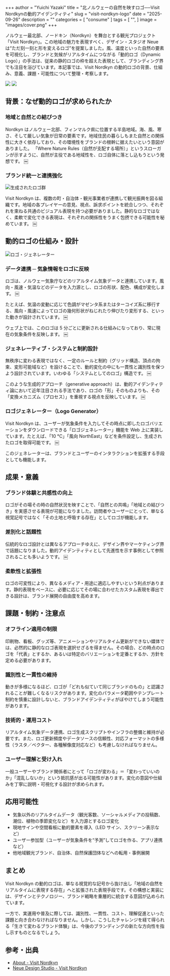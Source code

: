 +++
author = "Yuichi Yazaki"
title = "北ノルウェーの自然を映すロゴ──Visit Nordkynの動的アイデンティティ"
slug = "visit-nordkyn-logo"
date = "2025-09-26"
description = ""
categories = [
    "consume"
]
tags = [
    "",
]
image = "images/cover.png"
+++

ノルウェー最北部、ノードキン（Nordkyn）を舞台とする観光プロジェクト「Visit Nordkyn」。この地域の魅力を表現すべく、デザイン・スタジオ Neue は“ただ刻一刻と形を変えるロゴ”を提案しました。風、温度といった自然の要素を可視化し、ブランドと気候がリアルタイムにつながる「動的ロゴ（Dynamic Logo）」の手法は、従来の静的ロゴの枠を超えた表現として、ブランディング界でも注目を浴びています。本記事では、Visit Nordkyn の動的ロゴの背景、仕組み、意義、課題・可能性について整理・考察します。

<!--more-->

![](images/nordkyn_signage_glass.jpg)
![](images/nordkyn_signage_glass_framed.jpg)

## 背景：なぜ動的ロゴが求められたか

### 地域と自然との結びつき

Nordkyn はノルウェー北部、フィンマルク県に位置する半島地域。海、風、寒さ、そして厳しい気象が日常の要素です。地域住民の暮らしもまた自然との関係性に大きく依存しており、その環境性をブランドの根幹に据えたいという意図がありました。
「Where Nature Rules（自然が支配する場所）」というスローガンが示すように、自然が主役である地域性を、ロゴ自体に落とし込もうという発想です。  ￼

### ブランド統一と連携強化


![生成されたロゴ群](images/90-visit-nordkyn-logos-generated-over-90-days-to-illustrate-the-dynamic-identity.gif)

Visit Nordkyn は、複数の町・自治体・観光事業者が連携して観光振興を図る組織です。地域の各プレイヤーの意見、視点、訴求ポイントを統合しつつ、それぞれを束ねる共通のビジュアル表現を持つ必要がありました。静的なロゴではなく、柔軟で変化できる表現は、それぞれの関係性をうまく包摂できる可能性を秘めています。  ￼



## 動的ロゴの仕組み・設計

![ロゴ・ジェネレーター](images/logo-generator.png)

### データ連携 ─ 気象情報をロゴに反映

ロゴは、ノルウェー気象庁などのリアルタイム気象データと連携しています。風向・風速・気温などのデータを入力源とし、ロゴの形状、配色、構成が変化します。  ￼

たとえば、気温の変動に応じて色調がマゼンタ系またはターコイズ系に移行する、風向・風速によってロゴの幾何形状がねじれたり伸びたり変形する、といった動きが設計されています。  ￼

ウェブ上では、このロゴは 5 分ごとに更新される仕組みになっており、常に現在の気象条件を反映します。  ￼

### ジェネレーティブ・システムと制約設計

無秩序に変わる表現ではなく、一定のルールと制約（グリッド構造、頂点の拘束、変形可能域など）を設けることで、動的変化の中にも一貫性と識別性を保つよう設計されています。いわゆる「システムとしてのロゴ」構造です。  ￼

このような生成的アプローチ（generative approach）は、動的アイデンティティ論において近年注目される手法であり、ロゴの「形」そのものよりも、その「変換メカニズム（プロセス）」を重視する視点を反映しています。  ￼

### ロゴジェネレーター（Logo Generator）

Visit Nordkyn は、ユーザーが気象条件を入力してその時点に即したロゴバリエーションをダウンロードできる「ロゴジェネレーター」機能を Web 上に実装しています。たとえば、「10 °C」「風向 NorthEast」などを条件設定し、生成されたロゴを取得可能です。  ￼

このジェネレーターは、ブランドとユーザーのインタラクションを拡張する手段としても機能します。



## 成果・意義



### ブランド体験と共感性の向上

ロゴがその場その時の自然状況を映すことで、「自然との共鳴」「地域との結びつき」を実感させる表現が可能になりました。訪問者やユーザーにとって、単なる視覚記号ではなく「その土地と呼吸する存在」としてロゴが機能します。

### 差別化と話題性

伝統的なロゴ設計とは異なるアプローチゆえに、デザイン界やマーケティング界で話題になりました。動的アイデンティティとして先進性を示す事例として参照されることも多いようです。  ￼

### 柔軟性と拡張性

ロゴの可変性により、異なるメディア・用途に適応しやすいという利点があります。静的表現をベースに、必要に応じてその場に合わせたカスタム表現を導出できる設計は、ブランド展開の自由度を高めます。



## 課題・制約・注意点

### オフライン適用の制限

印刷物、看板、グッズ等、アニメーションやリアルタイム更新ができない媒体では、必然的に静的なロゴ表現を選択せざるを得ません。その場合、どの時点のロゴを「代表」とするか、あるいは特定のバリエーションを定番とするか、方針を定める必要があります。

### 識別性と一貫性の維持

動きが多様になるほど、ロゴが「どれも似ていて同じブランドのもの」と認識されることが難しくなるリスクがあります。変化のパラメータ範囲やテンプレート制約を慎重に設計しないと、ブランドアイデンティティがぼやけてしまう可能性があります。

### 技術的・運用コスト

リアルタイム気象データ連携、ロゴ生成スクリプトやインフラの整備と維持が必要です。また、ロゴ更新頻度やデータソースの信頼性、対応フォーマットの多様性（ラスタ／ベクター、各種解像度対応など）も考慮しなければなりません。

### ユーザー理解と受け入れ

一般ユーザーやブランド関係者にとって「ロゴが変わる」＝「変わっていいのか」「混乱しないか」という抵抗感が出る可能性があります。変化の意図や仕組みを丁寧に説明・可視化する設計が求められます。



## 応用可能性

- 気象以外のリアルタイムデータ（観光客数、ソーシャルメディアの投稿数、潮位、植物の季節変化など）を入力源とするロゴ変化
- 現地サインや空間看板に動的要素を導入（LED サイン、スクリーン表示など）
- ユーザー参加型（ユーザーが気象条件を“予測”してロゴを作る、アプリ連携など）
- 他地域観光ブランド、自治体、自然保護団体などへの転用・事例展開



## まとめ

Visit Nordkyn の動的ロゴは、単なる視覚的な記号から抜け出し「地域の自然をリアルタイムに表現する存在」へと拡張された表現手段です。その構想と実装には、デザインとテクノロジー、ブランド戦略を重層的に統合する意図が込められています。

一方で、実運用や普及に際しては、識別性、一貫性、コスト、理解促進といった課題と向き合わなければなりません。しかし、こうしたチャレンジを経て得られる「生きて変わるブランド体験」は、今後のブランディングの新たな方向性を指し示すものとなるでしょう。


## 参考・出典

- [About - Visit Nordkyn](https://visitnordkyn.com/About)
- [Neue Design Studio - Visit Nordkyn](https://neue.no/work/visit-nordkyn/)